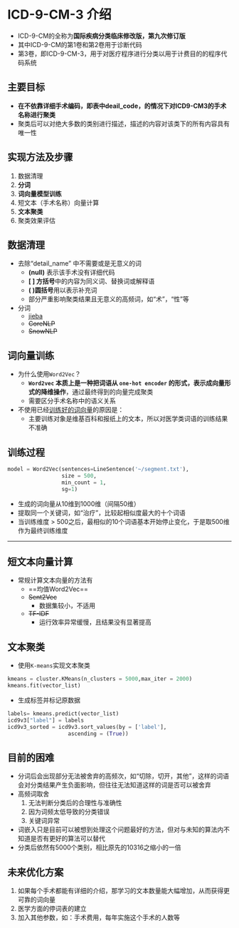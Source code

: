 
# ICD-9-CM-3 介绍

- ICD-9-CM的全称为**国际疾病分类临床修改版，第九次修订版**
- 其中ICD-9-CM的第1卷和第2卷用于诊断代码
- 第3卷，即ICD-9-CM-3，用于对医疗程序进行分类以用于计费目的的程序代码系统

## 主要目标

- **在不依靠详细手术编码，即表中deail_code，的情况下对ICD9-CM3的手术名称进行聚类**
- 聚类后可以对绝大多数的类别进行描述，描述的内容对该类下的所有内容具有唯一性

## 实现方法及步骤

1. 数据清理
2. **分词**
3. **词向量模型训练**
4. 短文本（手术名称）向量计算
5. **文本聚类**
6. 聚类效果评估

## 数据清理

- 去除“detail_name” 中不需要或是无意义的词
  - **(null)** 表示该手术没有详细代码
  - **[ ] 方括号**中的内容为同义词、替换词或解释语
  - **( )圆括号**用以表示补充词
  - 部分严重影响聚类结果且无意义的高频词，如“术”，“性”等
- 分词
  - [jieba](https://github.com/Embedding/Chinese-Word-Vectors/tree/master/testsets)
  - ~~CoreNLP~~
  - ~~SnowNLP~~

## 词向量训练

- 为什么使用`Word2Vec`？
  - **`Word2vec` 本质上是一种把词语从 `one-hot encoder` 的形式，表示成向量形式的降维操作**，通过最终得到的向量完成聚类
  - 需要区分手术名称中的语义关系
- 不使用已经[训练好的词向量](https://github.com/Embedding/Chinese-Word-Vectors)的原因是：
  - 主要训练对象是维基百科和报纸上的文本，所以对医学类词语的训练结果不准确

## 训练过程

```python
model = Word2Vec(sentences=LineSentence('~/segment.txt'),
                 size = 500, 
                 min_count = 1,
                 sg=1) 
```

- 生成的词向量从10维到1000维（间隔50维）
- 提取同一个关键词，如“治疗”，比较起相似度最大的十个词语
- 当训练维度 > 500之后，最相似的10个词语基本开始停止变化，于是取500维作为最终训练维度

------

## 短文本向量计算

- 常规计算文本向量的方法有
  - ==均值Word2Vec==
  - ~~Sent2Vec~~
    - 数据集较小，不适用
  - ~~TF-IDF~~
    - 运行效率异常缓慢，且结果没有显著提高


## 文本聚类

- 使用`K-means`实现文本聚类

```python
kmeans = cluster.KMeans(n_clusters = 5000,max_iter = 2000)
kmeans.fit(vector_list)
```

- 生成标签并标记原数据

```python
labels= kmeans.predict(vector_list)
icd9v3["label"] = labels
icd9v3_sorted = icd9v3.sort_values(by = ['label'], 
				   ascending = (True))
```

## 目前的困难

- 分词后会出现部分无法被舍弃的高频次，如“切除，切开，其他”，这样的词语会对分类结果产生负面影响，但往往无法知道这样的词是否可以被舍弃
- 高频词取舍
	1. 无法判断分类后的合理性与准确性
 	2. 因为词频太低导致的分类错误
	3. 关键词异常
- 词嵌入只是目前可以被想到处理这个问题最好的方法，但对与未知的算法内不知道是否有更好的算法可以替代
- 分类后依然有5000个类别，相比原先的10316之缩小的一倍


## 未来优化方案

1. 如果每个手术都能有详细的介绍，那学习的文本数量能大幅增加，从而获得更可靠的词向量
2. 医学方面的停词表的建立
3. 加入其他参数，如：手术费用，每年实施这个手术的人数等
